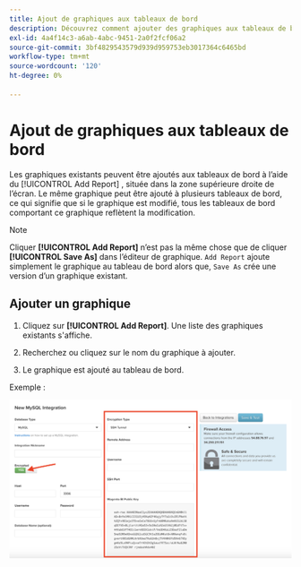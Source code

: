 ```yaml
---
title: Ajout de graphiques aux tableaux de bord
description: Découvrez comment ajouter des graphiques aux tableaux de bord à l’aide de la fonction Ajouter un rapport .
exl-id: 4a4f14c3-a6ab-4abc-9451-2a0f2fcf06a2
source-git-commit: 3bf4829543579d939d959753eb3017364c6465bd
workflow-type: tm+mt
source-wordcount: '120'
ht-degree: 0%

---
```


# Ajout de graphiques aux tableaux de bord

Les graphiques existants peuvent être ajoutés aux tableaux de bord à l’aide du [!UICONTROL Add Report] , située dans la zone supérieure droite de l’écran. Le même graphique peut être ajouté à plusieurs tableaux de bord, ce qui signifie que si le graphique est modifié, tous les tableaux de bord comportant ce graphique reflètent la modification.

>[!NOTE]
>
>Cliquer **[!UICONTROL Add Report]** n’est pas la même chose que de cliquer **[!UICONTROL Save As]** dans l’éditeur de graphique. `Add Report` ajoute simplement le graphique au tableau de bord alors que, `Save As` crée une version d’un graphique existant.

## Ajouter un graphique

1. Cliquez sur **[!UICONTROL Add Report]**. Une liste des graphiques existants s&#39;affiche.

1. Recherchez ou cliquez sur le nom du graphique à ajouter.

1. Le graphique est ajouté au tableau de bord.

Exemple :

![ajouter un graphique](../../assets/sql-integration-encrypted-yes.png)
